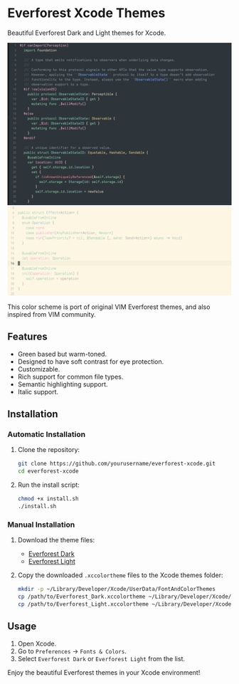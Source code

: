 # Everforest Xcode Themes

Beautiful Everforest Dark and Light themes for Xcode.

<p align="center">
  <img src="https://github.com/tornikegomareli/Everforest-Xcode-theme/blob/main/preview1.png" alt="Everforest Dark" width="600"/>
  <img src="https://github.com/tornikegomareli/Everforest-Xcode-theme/blob/main/preview2.png" alt="Everforest Light" width="600"/>
</p>

This color scheme is port of original VIM Everforest themes, and also inspired from VIM community.

## Features

- Green based but warm-toned.
- Designed to have soft contrast for eye protection.
- Customizable.
- Rich support for common file types.
- Semantic highlighting support.
- Italic support.

## Installation

### Automatic Installation

1. Clone the repository:
    ```bash
    git clone https://github.com/yourusername/everforest-xcode.git
    cd everforest-xcode
    ```

2. Run the install script:
    ```bash
    chmod +x install.sh
    ./install.sh
    ```

### Manual Installation

1. Download the theme files:
    - [Everforest Dark](path/to/Everforest_Dark.xccolortheme)
    - [Everforest Light](path/to/Everforest_Light.xccolortheme)

2. Copy the downloaded `.xccolortheme` files to the Xcode themes folder:
    ```bash
    mkdir -p ~/Library/Developer/Xcode/UserData/FontAndColorThemes
    cp /path/to/Everforest_Dark.xccolortheme ~/Library/Developer/Xcode/UserData/FontAndColorThemes/
    cp /path/to/Everforest_Light.xccolortheme ~/Library/Developer/Xcode/UserData/FontAndColorThemes/
    ```

## Usage

1. Open Xcode.
2. Go to `Preferences` -> `Fonts & Colors`.
3. Select `Everforest Dark` or `Everforest Light` from the list.

Enjoy the beautiful Everforest themes in your Xcode environment!
